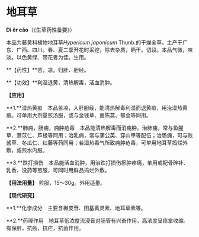 # 地耳草

**Dì ěr cǎo**（《生草药性备要》）

本品为藤黄科植物地耳草*Hypericum japonicum* Thunb.的干燥全草。主产于广东、广西、四川。春、夏二季开花时采挖，除去杂质，晒干。切段。本品气微，味淡。以色黄绿、带花者为佳。生用。

**【药性】**苦，凉。归肝、胆经。

**【功效】**利湿退黄，清热解毒，活血消肿。

**【应用】**

**1.**湿热黄疸　本品苦凉，入肝胆经，能清热解毒利湿而退黄疸，用治湿热黄疸。可单用大剂量煎汤服，或与金钱草、茵陈蒿、郁金等同用。

**2.**肺痈，肠痈，痈肿疮毒　本品能清热解毒而消痈肿。治肺痈，常与鱼腥草、薏苡仁、芦根等同用；治乳痈，常与蒲公英、穿山甲等配伍；治肠痈，可与败酱草、冬瓜仁、红藤等药同用；若湿热毒气所致痈肿疮毒，可单用地耳草捣烂外敷，或煎水内服。

**3.**跌打损伤　本品能活血消肿，用治跌打损伤瘀肿疼痛，单用或配骨碎补、乳香、没药等煎服，可同时用鲜品捣烂外敷。

**【用法用量】** 煎服，15～30g。外用适量。

**【现代研究】**

**1.**化学成分　主要含槲皮苷、田基黄灵素、地耳草素等。

**2.**药理作用　地耳草低浓度流浸膏对肠管有兴奋作用，高浓度呈痉挛收缩。有保肝，抗癌，抗疟，抗菌作用。